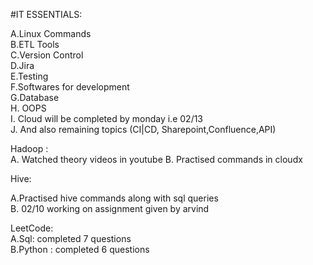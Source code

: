 #IT ESSENTIALS:

A.Linux Commands<br>
B.ETL Tools<br>
C.Version Control<br>
D.Jira<br>
E.Testing<br>
F.Softwares for development<br>
G.Database<br>
H. OOPS<br>
I. Cloud will be completed by monday  i.e 02/13 <br>
J. And also remaining topics (CI|CD, Sharepoint,Confluence,API) <br>


Hadoop : <br>
A. Watched theory videos in youtube
B. Practised commands in cloudx

Hive: <br>

A.Practised hive commands along with sql queries<br>
B. 02/10 working on assignment given by arvind


LeetCode: <br>
A.Sql: completed 7 questions <br>
B.Python : completed 6 questions <br>
